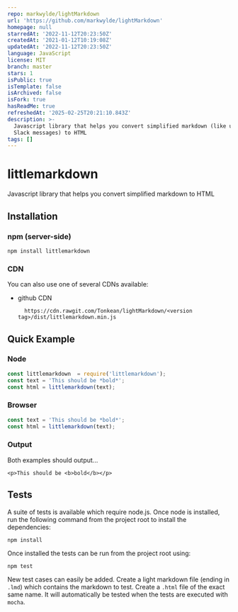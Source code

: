 ```yaml
---
repo: markwylde/lightMarkdown
url: 'https://github.com/markwylde/lightMarkdown'
homepage: null
starredAt: '2022-11-12T20:23:50Z'
createdAt: '2021-01-12T10:19:08Z'
updatedAt: '2022-11-12T20:23:50Z'
language: JavaScript
license: MIT
branch: master
stars: 1
isPublic: true
isTemplate: false
isArchived: false
isFork: true
hasReadMe: true
refreshedAt: '2025-02-25T20:21:10.843Z'
description: >-
  Javascript library that helps you convert simplified markdown (like used in
  Slack messages) to HTML
tags: []
---
```


# littlemarkdown

Javascript library that helps you convert simplified markdown to HTML

## Installation

### npm (server-side)

    npm install littlemarkdown

### CDN

You can also use one of several CDNs available:

* github CDN

        https://cdn.rawgit.com/Tonkean/lightMarkdown/<version tag>/dist/littlemarkdown.min.js

## Quick Example

### Node

```js
const littlemarkdown  = require('littlemarkdown');
const text = 'This should be *bold*';
const html = littlemarkdown(text);
```

### Browser

```js
const text = 'This should be *bold*';
const html = littlemarkdown(text);
```

### Output 

Both examples should output...

    <p>This should be <b>bold</b></p>
    
## Tests

A suite of tests is available which require node.js.  Once node is installed, run the following command from the project root to install the dependencies:

    npm install

Once installed the tests can be run from the project root using:

    npm test

New test cases can easily be added.  Create a light markdown file (ending in `.lmd`) which contains the markdown to test.  Create a `.html` file of the exact same name.  It will automatically be tested when the tests are executed with `mocha`.

